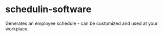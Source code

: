 # schedulin-software
Generates an employee schedule - can be customized and used at your workplace.

